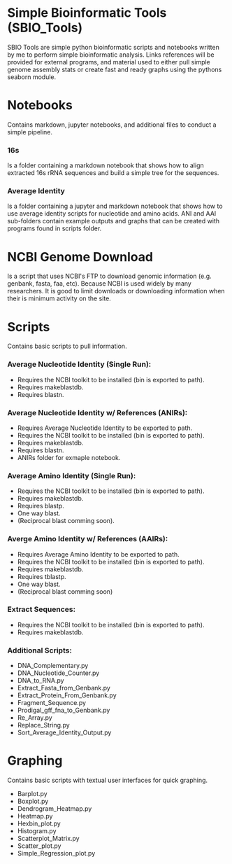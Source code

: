 # Simple Bioinformatic Tools (SBIO_Tools)
SBIO Tools are simple python bioinformatic scripts and notebooks written by me to perform simple bioinformatic analysis. Links references will be provided for external programs, and material used to either pull simple genome assembly stats or create fast and ready graphs using the pythons seaborn module.

# Notebooks
Contains markdown, jupyter notebooks, and additional files to conduct a simple pipeline.

### 16s
Is a folder containing a markdown notebook that shows how to align extracted 16s rRNA sequences and build a simple tree for the sequences.

### Average Identity
Is a folder containing a jupyter and markdown notebook that shows how to use average identity scripts for nucleotide and amino acids. ANI and AAI sub-folders contain example outputs and graphs that can be created with programs found in scripts folder.


# NCBI Genome Download
Is a script that uses NCBI's FTP to download genomic information (e.g. genbank, fasta, faa, etc). Because NCBI is used widely by many
researchers. It is good to limit downloads or downloading information when their is minimum activity on the site. 

# Scripts
Contains basic scripts to pull information.

### Average Nucleotide Identity (Single Run):
* Requires the NCBI toolkit to be installed (bin is exported to path).
* Requires makeblastdb.
* Requires blastn.
### Average Nucleotide Identity w/ References (ANIRs):
* Requires Average Nucleotide Identity to be exported to path.
* Requires the NCBI toolkit to be installed (bin is exported to path).
* Requires makeblastdb.
* Requires blastn.
* ANIRs folder for exmaple notebook.
### Average Amino Identity (Single Run):
* Requires the NCBI toolkit to be installed (bin is exported to path).
* Requires makeblastdb.
* Requires blastp.
* One way blast. 
* (Reciprocal blast comming soon).
### Averge Amino Identity w/ References (AAIRs):
* Requires Average Amino Identity to be exported to path.
* Requires the NCBI toolkit to be installed (bin is exported to path).
* Requires makeblastdb.
* Requires tblastp.
* One way blast. 
* (Reciprocal blast comming soon)
### Extract Sequences:
* Requires the NCBI toolkit to be installed (bin is exported to path).
* Requires makeblastdb.
### Additional Scripts:
* DNA_Complementary.py
* DNA_Nucleotide_Counter.py
* DNA_to_RNA.py
* Extract_Fasta_from_Genbank.py
* Extract_Protein_From_Genbank.py
* Fragment_Sequence.py
* Prodigal_gff_fna_to_Genbank.py
* Re_Array.py
* Replace_String.py
* Sort_Average_Identity_Output.py

# Graphing
Contains basic scripts with textual user interfaces for quick graphing.
* Barplot.py
* Boxplot.py
* Dendrogram_Heatmap.py
* Heatmap.py
* Hexbin_plot.py
* Histogram.py
* Scatterplot_Matrix.py
* Scatter_plot.py
* Simple_Regression_plot.py
